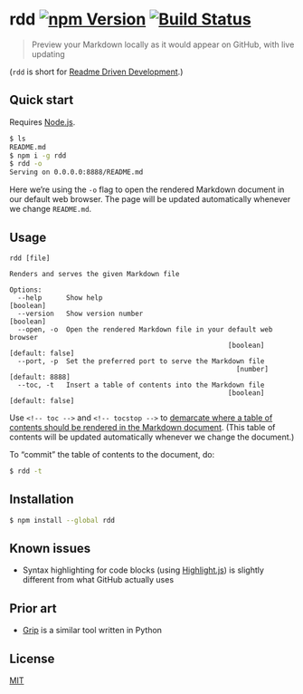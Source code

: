 # rdd [![npm Version](https://badgen.net/npm/v/rdd)](https://www.npmjs.org/package/rdd) [![Build Status](https://badgen.net/travis/yuanqing/rdd?label=build)](https://travis-ci.org/yuanqing/rdd)

> Preview your Markdown locally as it would appear on GitHub, with live updating

(`rdd` is short for [Readme Driven Development](http://tom.preston-werner.com/2010/08/23/readme-driven-development.html).)

## Quick start

Requires [Node.js](https://nodejs.org/).

```sh
$ ls
README.md
$ npm i -g rdd
$ rdd -o
Serving on 0.0.0.0:8888/README.md
```

Here we’re using the `-o` flag to open the rendered Markdown document in our default web browser. The page will be updated automatically whenever we change `README.md`.

## Usage

```
rdd [file]

Renders and serves the given Markdown file

Options:
  --help      Show help                                                [boolean]
  --version   Show version number                                      [boolean]
  --open, -o  Open the rendered Markdown file in your default web browser
                                                      [boolean] [default: false]
  --port, -p  Set the preferred port to serve the Markdown file
                                                        [number] [default: 8888]
  --toc, -t   Insert a table of contents into the Markdown file
                                                      [boolean] [default: false]
```

Use `<!-- toc -->` and `<!-- tocstop -->` to [demarcate where a table of contents should be rendered in the Markdown document](https://github.com/jonschlinkert/markdown-toc#tocinsert). (This table of contents will be updated automatically whenever we change the document.)

To “commit” the table of contents to the document, do:

```sh
$ rdd -t
```

## Installation

```sh
$ npm install --global rdd
```

## Known issues

- Syntax highlighting for code blocks (using [Highlight.js](https://github.com/isagalaev/highlight.js)) is slightly different from what GitHub actually uses

## Prior art

- [Grip](https://github.com/joeyespo/grip) is a similar tool written in Python

## License

[MIT](LICENSE.md)
